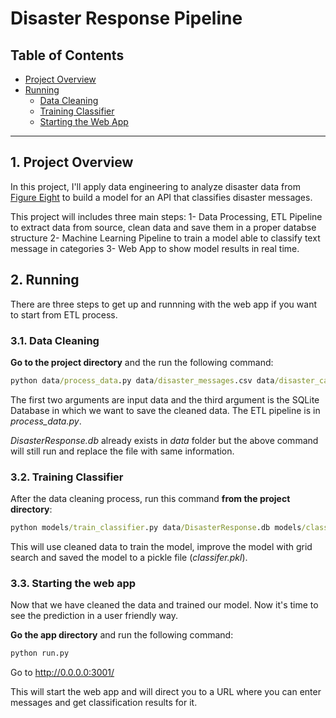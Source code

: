 # Disaster Response Pipeline

## Table of Contents

- [Project Overview](#overview)
- [Running](#run)
  - [Data Cleaning](#cleaning)
  - [Training Classifier](#training)
  - [Starting the Web App](#starting)


***

<a id='overview'></a>

## 1. Project Overview

In this project, I'll apply data engineering to analyze disaster data from <a href="https://www.figure-eight.com/" target="_blank">Figure Eight</a> to build a model for an API that classifies disaster messages.


This project will includes three main steps:
1- Data Processing, ETL Pipeline to extract data from source, clean data and save them in a proper databse structure 
2- Machine Learning Pipeline to train a model able to classify text message in categories
3- Web App to show model results in real time.


<a id='components'></a>


## 2. Running

There are three steps to get up and runnning with the web app if you want to start from ETL process.

<a id='cleaning'></a>

### 3.1. Data Cleaning

**Go to the project directory** and the run the following command:

```bat
python data/process_data.py data/disaster_messages.csv data/disaster_categories.csv data/DisasterResponse.db
```

The first two arguments are input data and the third argument is the SQLite Database in which we want to save the cleaned data. The ETL pipeline is in _process_data.py_.

_DisasterResponse.db_ already exists in _data_ folder but the above command will still run and replace the file with same information. 


<a id='training'></a>

### 3.2. Training Classifier

After the data cleaning process, run this command **from the project directory**:

```bat
python models/train_classifier.py data/DisasterResponse.db models/classifier.pkl
```

This will use cleaned data to train the model, improve the model with grid search and saved the model to a pickle file (_classifer.pkl_).


<a id='starting'></a>

### 3.3. Starting the web app

Now that we have cleaned the data and trained our model. Now it's time to see the prediction in a user friendly way.

**Go the app directory** and run the following command:

<a id='com'></a>

```bat
python run.py
```
Go to http://0.0.0.0:3001/

This will start the web app and will direct you to a URL where you can enter messages and get classification results for it.
